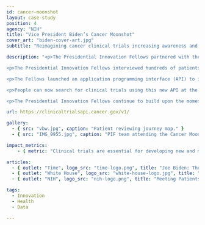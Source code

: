 ```yaml
---
id: cancer-moonshot
layout: case-study
position: 4
agency: "NIH"
title: "Vice President Biden’s Cancer Moonshot"
cover_art: "biden-cover-art.jpg"
subtitle: "Reimagining cancer clinical trials increasing awareness and access for patients."

description: "<p>The Presidential Innovation Fellows partnered with the National Cancer Institute, as part of the Vice President’s Cancer Moonshot Initiative, to help redesign how people think about, find, and participate in cancer clinical research. We need more people to participate in clinical research, now more than ever, so we can accelerate the pace of cancer treatments.</p>

<p>The Presidential Innovation Fellows interviewed hundreds of patients, their loved ones, and clinicians from all areas of the country serving patients with cancer. The human centered design discovery sprint uncovered insights and an emotional understanding of what people go through when they have cancer.</p>

<p>The Fellows launched an application programming interface (API) to interact with the cancer clinical data hosted on cancer.gov. This API (<a href='https://clinicaltrialsapi.cancer.gov/v1/'>https://clinicaltrialsapi.cancer.gov/v1/</a>) is freely available for advocacy groups, academia and others in the cancer ecosystem to access directly. Now, when startups like Smart Patients, Syapse, Cure Forward, and Anecdote build a product that is centered around, or could be augmented by clinical trial data - they have a convenient platform to use. As a result, we expect to see many more applications, integrations, search tools, and digital platforms tailored to individual communities that bring clinical trial information to more providers, patients, and their family members.</p>

<p>People can now search for clinical trials using this new API at the National Cancer Institute’s search: <a href='http://trials.cancer.gov/'>http://trials.cancer.gov/</a> The ultimate goal is to make it as easy (or close to) as booking a flight. We have elevated helpful services from NCI like Live Chat and a bilingual call service so patients and their loved ones can get the support they need during this challenging and scary time.</p>

<p>The Presidential Innovation Fellows continue to build upon the momentum from our efforts from the Vice President’s Cancer Moonshot initiative, helping to accelerate innovation in the agencies we collaborate with to improve the experience for all citizens across the broad domain of research, care, and access.</p>"

url: https://clinicaltrialsapi.cancer.gov/v1/

gallery:
  - { src: "vbw.jpg", caption: "Patient reviewing journey map." }
  - { src: "IMG_9955.jpg", caption: "PIF team attending the Cancer Moonshot Summit." }

impact_metrics:
    - { metric: "Clinical trials are essential for developing new and more effective cancer diagnostics and treatments. But right now, less than five percent of cancer patients enroll in a clinical trial, often because patients and doctors don’t know what trials are available. We can do better - and we are.", desc: "- <i>Vice President Joe Biden</i>" }

articles:
  - { outlet: "Time", logo_src: "time-logo.png", title: "Joe Biden: The Next Step in Our Cancer Moonshot", quote: "We asked our country’s Presidential Innovation Fellows—some of the brightest technology minds in the world—to partner with the National Cancer Institute to design a new, patient-friendly search system for clinical trials that would be as easy to use as a travel site. The result is Trials.Cancer.gov, an easy-to-search database that contains detailed information on thousands of cancer trials.", url: "http://time.com/4494104/joe-biden-cancer-moonshot/"}
  - { outlet: "White House", logo_src: "white-house-logo.jpg", title: "We Are All Part of the Cancer Moonshot: Vice President Biden on Why Everyone’s Participation in Clinical Trials Matters", quote: "It is imperative that we work together to make sure that patients, caregivers, physicians, researchers, and the public have access to information about clinical trials, and that information gained from the contributions of those who volunteer results in better care for patients.", url: "https://medium.com/cancer-moonshot/we-are-all-part-of-the-cancer-moonshot-vice-president-biden-on-why-everyones-participation-in-7f4ebc21381b#.8u35gkeyn"}
  - { outlet: "NIH", logo_src: "nih-logo.png", title: "Meeting Patients Where They Are: Liberating Clinical Trials Data Under the Cancer Moonshot", quote: "The creation of this API is not a static event. Just as we have tested and refined it through the initial releases, we will continue to make changes and improvements to it over time... Based on the strong response we’ve received thus far, we’re optimistic that the availability of this new tool will, over time, help connect more patients with cancer with a clinical trial and help bring effective new therapies to patients in need more quickly and efficiently.", url: "https://www.cancer.gov/news-events/cancer-currents-blog/2016/clinical-trials-api" }

tags:
  - Innovation
  - Health
  - Data

---
```

